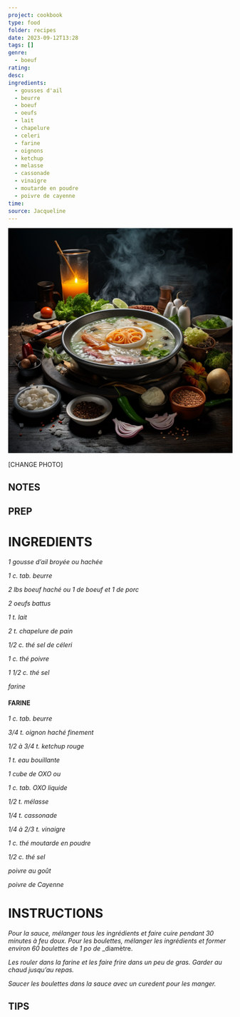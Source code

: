 ```yaml
---
project: cookbook
type: food
folder: recipes
date: 2023-09-12T13:28
tags: []
genre:
  - boeuf
rating: 
desc: 
ingredients:
  - gousses d'ail
  - beurre
  - boeuf
  - oeufs
  - lait
  - chapelure
  - celeri
  - farine
  - oignons
  - ketchup
  - melasse
  - cassonade
  - vinaigre
  - moutarde en poudre
  - poivre de cayenne
time: 
source: Jacqueline
---
```


![IMAGE](_default.png)


[CHANGE PHOTO]


## NOTES




## PREP


# INGREDIENTS

_1 gousse d’ail broyée ou hachée_

_1 c. tab. beurre_

_2 lbs boeuf haché ou_
_1 de boeuf et 1 de porc_

_2 oeufs battus_

_1 t. lait_

_2 t. chapelure de pain_

_1/2 c. thé sel de céleri_

_1 c. thé poivre_

_1 1/2 c. thé sel_

_farine_


#### FARINE

_1 c. tab. beurre_

_3/4 t. oignon haché finement_

_1/2 à 3/4 t. ketchup rouge_

_1 t. eau bouillante_

_1 cube de OXO ou_

_1 c. tab. OXO liquide_

_1/2 t. mélasse_

_1/4 t. cassonade_

_1/4 à 2/3 t. vinaigre_

_1 c. thé moutarde en poudre_

_1/2 c. thé sel_

_poivre au goût_

_poivre de Cayenne_





# INSTRUCTIONS

_Pour la sauce, mélanger tous les ingrédients_
_et faire cuire pendant 30 minutes à feu doux._
_Pour les boulettes, mélanger les ingrédients_
_et former environ 60 boulettes de 1 po de_
_diamètre.

_Les rouler dans la farine et les faire_
_frire dans un peu de gras. Garder au chaud_
_jusqu’au repas._

_Saucer les boulettes dans la sauce avec un curedent_
_pour les manger._



## TIPS



